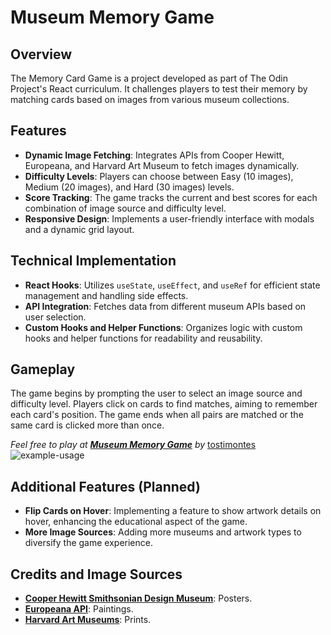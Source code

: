 # Museum Memory Game

## Overview
The Memory Card Game is a project developed as part of The Odin Project's React curriculum. It challenges players to test their memory by matching cards based on images from various museum collections.

## Features
- **Dynamic Image Fetching**: Integrates APIs from Cooper Hewitt, Europeana, and Harvard Art Museum to fetch images dynamically.
- **Difficulty Levels**: Players can choose between Easy (10 images), Medium (20 images), and Hard (30 images) levels.
- **Score Tracking**: The game tracks the current and best scores for each combination of image source and difficulty level.
- **Responsive Design**: Implements a user-friendly interface with modals and a dynamic grid layout.

## Technical Implementation
- **React Hooks**: Utilizes `useState`, `useEffect`, and `useRef` for efficient state management and handling side effects.
- **API Integration**: Fetches data from different museum APIs based on user selection.
- **Custom Hooks and Helper Functions**: Organizes logic with custom hooks and helper functions for readability and reusability.

## Gameplay
The game begins by prompting the user to select an image source and difficulty level. Players click on cards to find matches, aiming to remember each card's position. The game ends when all pairs are matched or the same card is clicked more than once.


*Feel free to play at [**Museum Memory Game**]() by* [tostimontes]()
![example-usage](./src/assets/usage-example.gif)
## Additional Features (Planned)
- **Flip Cards on Hover**: Implementing a feature to show artwork details on hover, enhancing the educational aspect of the game.
- **More Image Sources**: Adding more museums and artwork types to diversify the game experience.


## Credits and Image Sources
- [**Cooper Hewitt Smithsonian Design Museum**](https://www.cooperhewitt.org/): Posters.
- [**Europeana API**](https://www.europeana.eu/): Paintings.
- [**Harvard Art Museums**](https://harvardartmuseums.org/): Prints.
